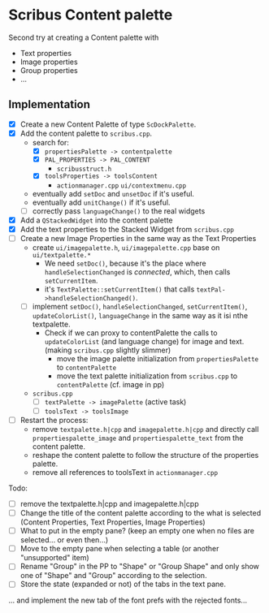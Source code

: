# Scribus Content palette

Second try at creating a Content palette with

- Text properties
- Image properties
- Group properties
- ...

## Implementation

- [x] Create a new Content Palette of type `ScDockPalette`.
- [x] Add the content palette to `scribus.cpp`.
  - search for:
    - [x] `propertiesPalette -> contentpalette`
    - [x] `PAL_PROPERTIES -> PAL_CONTENT`
      - `scribusstruct.h`
    - [x] `toolsProperties -> toolsContent`
      - `actionmanager.cpp`
        `ui/contextmenu.cpp`
  - eventually add `setDoc` and  `unsetDoc` if it's useful.
  - eventually add `unitChange()` if it's useful.
  - [ ] correctly pass `languageChange()` to the real widgets
- [x] Add a `QStackedWidget` into the content palette
- [x] Add the text properties to the Stacked Widget from `scribus.cpp`
- [ ] Create a new Image Properties in the same way as the Text Properties
  - create `ui/imagepalette.h`, `ui/imagepalette.cpp` base on `ui/textpalette.*`
    - We need `setDoc()`, because it's the place where `handleSelectionChanged` is _connected_, which, then calls `setCurrentItem`.
    - it's `TextPalette::setCurrentItem()` that calls `textPal->handleSelectionChanged()`.
  - [ ] implement `setDoc()`, `handleSelectionChanged`, `setCurrentItem()`, `updateColorList()`, `languageChange` in the same way as it isi nthe textpalette.
    - Check if we can proxy to contentPalette the calls to `updateColorList` (and language change) for image and text. (making `scribus.cpp` slightly slimmer)
      - move the image palette initialization from `propertiesPalette` to `contentPalette`
      - move the text palette initialization from `scribus.cpp` to `contentPalette` (cf. image in pp)
  - `scribus.cpp`
    - [ ] `textPalette -> imagePalette` (active task)
    - [ ] `toolsText -> toolsImage`
- [ ] Restart the process:
  - remove `textpalette.h|cpp` and `imagepalette.h|cpp` and directly call `propertiespalette_image` and `propertiespalette_text` from the content palette.
  - reshape the content palette to follow the structure of the properties palette.
  - remove all references to toolsText in `actionmanager.cpp`

Todo:

- [ ] remove the textpalette.h|cpp and imagepalette.h|cpp
- [ ] Change the title of the content palette according to the what is selected (Content Properties, Text Properties, Image Properties)
- [ ] What to put in the empty pane? (keep an empty one when no files are selected... or even then...)
- [ ] Move to the empty pane when selecting a table (or another "unsupported" item)
- [ ] Rename "Group" in the PP to "Shape" or "Group Shape" and only show one of "Shape" and "Group" according to the selection.
- [ ] Store the state (expanded or not) of the tabs in the text pane.

... and implement the new tab of the font prefs with the rejected fonts...
